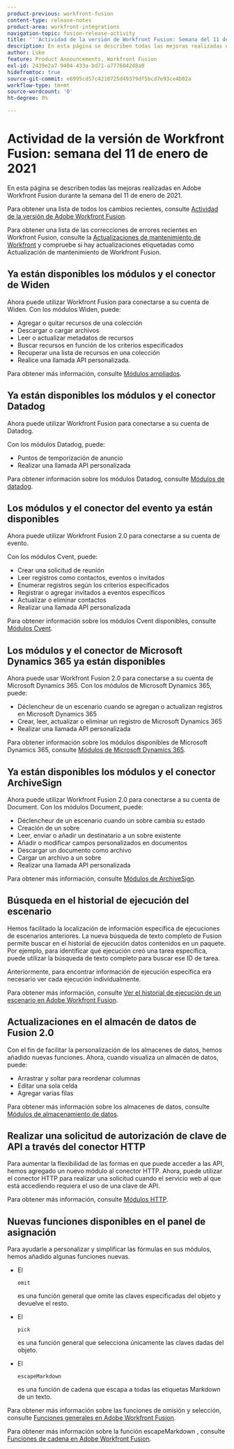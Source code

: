 ```yaml
---
product-previous: workfront-fusion
content-type: release-notes
product-area: workfront-integrations
navigation-topic: fusion-release-activity
title: '''Actividad de la versión de Workfront Fusion: Semana del 11 de enero de 2021"'
description: En esta página se describen todas las mejoras realizadas en Adobe Workfront Fusion durante la semana del 11 de enero de 2021.
author: Luke
feature: Product Announcements, Workfront Fusion
exl-id: 2439e2a7-9404-433a-bd71-a7776042d8a0
hidefromtoc: true
source-git-commit: e6995cd57c4210725d49379df5bcd7e93ce4b02a
workflow-type: tm+mt
source-wordcount: '0'
ht-degree: 0%

---
```


# Actividad de la versión de Workfront Fusion: semana del 11 de enero de 2021

En esta página se describen todas las mejoras realizadas en Adobe Workfront Fusion durante la semana del 11 de enero de 2021.

Para obtener una lista de todos los cambios recientes, consulte [Actividad de la versión de Adobe Workfront Fusion](../../../product-announcements/product-releases/fusion-release-activity/fusion-release-activity.md).

Para obtener una lista de las correcciones de errores recientes en Workfront Fusion, consulte la [Actualizaciones de mantenimiento de Workfront](https://experienceleague.adobe.com/docs/workfront-known-issues/releases/current-updates.html) y compruebe si hay actualizaciones etiquetadas como Actualización de mantenimiento de Workfront Fusion.

## Ya están disponibles los módulos y el conector de Widen

Ahora puede utilizar Workfront Fusion para conectarse a su cuenta de Widen. Con los módulos Widen, puede:

* Agregar o quitar recursos de una colección
* Descargar o cargar archivos
* Leer o actualizar metadatos de recursos
* Buscar recursos en función de los criterios especificados
* Recuperar una lista de recursos en una colección
* Realice una llamada API personalizada.

Para obtener más información, consulte [Módulos ampliados](../../../workfront-fusion/apps-and-their-modules/widen-modules.md).

## Ya están disponibles los módulos y el conector Datadog

Ahora puede utilizar Workfront Fusion para conectarse a su cuenta de Datadog.

Con los módulos Datadog, puede:

* Puntos de temporización de anuncio
* Realizar una llamada API personalizada

Para obtener información sobre los módulos Datadog, consulte [Módulos de datadog](../../../workfront-fusion/apps-and-their-modules/datadog-modules.md).

## Los módulos y el conector del evento ya están disponibles

Ahora puede utilizar Workfront Fusion 2.0 para conectarse a su cuenta de evento.

Con los módulos Cvent, puede:

* Crear una solicitud de reunión
* Leer registros como contactos, eventos o invitados
* Enumerar registros según los criterios especificados
* Registrar o agregar invitados a eventos específicos
* Actualizar o eliminar contactos
* Realizar una llamada API personalizada

Para obtener información sobre los módulos Cvent disponibles, consulte [Módulos Cvent](../../../workfront-fusion/apps-and-their-modules/cvent-modules.md).

## Los módulos y el conector de Microsoft Dynamics 365 ya están disponibles

Ahora puede usar Workfront Fusion 2.0 para conectarse a su cuenta de Microsoft Dynamics 365. Con los módulos de Microsoft Dynamics 365, puede:

* Déclencheur de un escenario cuando se agregan o actualizan registros en Microsoft Dynamics 365
* Crear, leer, actualizar o eliminar un registro de Microsoft Dynamics 365
* Realizar una llamada API personalizada

Para obtener información sobre los módulos disponibles de Microsoft Dynamics 365, consulte [Módulos de Microsoft Dynamics 365](../../../workfront-fusion/apps-and-their-modules/microsoft-dynamics-365-modules.md).

## Ya están disponibles los módulos y el conector ArchiveSign

Ahora puede utilizar Workfront Fusion 2.0 para conectarse a su cuenta de Document. Con los módulos Document, puede:

* Déclencheur de un escenario cuando un sobre cambia su estado
* Creación de un sobre
* Leer, enviar o añadir un destinatario a un sobre existente
* Añadir o modificar campos personalizados en documentos
* Descargar un documento como archivo
* Cargar un archivo a un sobre
* Realizar una llamada API personalizada

Para obtener más información, consulte [Módulos de ArchiveSign](../../../workfront-fusion/apps-and-their-modules/docusign-modules.md).

## Búsqueda en el historial de ejecución del escenario

Hemos facilitado la localización de información específica de ejecuciones de escenarios anteriores. La nueva búsqueda de texto completo de Fusion permite buscar en el historial de ejecución datos contenidos en un paquete. Por ejemplo, para identificar qué ejecución creó una tarea específica, puede utilizar la búsqueda de texto completo para buscar ese ID de tarea.

Anteriormente, para encontrar información de ejecución específica era necesario ver cada ejecución individualmente.

Para obtener más información, consulte [Ver el historial de ejecución de un escenario en Adobe Workfront Fusion](../../../workfront-fusion/scenarios/view-scenario-execution-history.md).

## Actualizaciones en el almacén de datos de Fusion 2.0

Con el fin de facilitar la personalización de los almacenes de datos, hemos añadido nuevas funciones. Ahora, cuando visualiza un almacén de datos, puede:

* Arrastrar y soltar para reordenar columnas
* Editar una sola celda
* Agregar varias filas

Para obtener más información sobre los almacenes de datos, consulte [Módulos de almacenamiento de datos](../../../workfront-fusion/apps-and-their-modules/data-store-modules.md).

## Realizar una solicitud de autorización de clave de API a través del conector HTTP

Para aumentar la flexibilidad de las formas en que puede acceder a las API, hemos agregado un nuevo módulo al conector HTTP. Ahora, puede utilizar el conector HTTP para realizar una solicitud cuando el servicio web al que está accediendo requiera el uso de una clave de API.

Para obtener más información, consulte [Módulos HTTP](../../../workfront-fusion/apps-and-their-modules/http-modules/http-modules-1.md).

## Nuevas funciones disponibles en el panel de asignación

Para ayudarle a personalizar y simplificar las fórmulas en sus módulos, hemos añadido algunas funciones nuevas.

* El

   ```
   omit
   ```

   es una función general que omite las claves especificadas del objeto y devuelve el resto.
* El

   ```
   pick
   ```

   es una función general que selecciona únicamente las claves dadas del objeto.
* El

   ```
   escapeMarkdown
   ```

   es una función de cadena que escapa a todas las etiquetas Markdown de un texto.

Para obtener más información sobre las funciones de omisión y selección, consulte [Funciones generales en Adobe Workfront Fusion](../../../workfront-fusion/functions/general-functions.md).

Para obtener más información sobre la función escapeMarkdown , consulte [Funciones de cadena en Adobe Workfront Fusion](../../../workfront-fusion/functions/string-functions.md).
